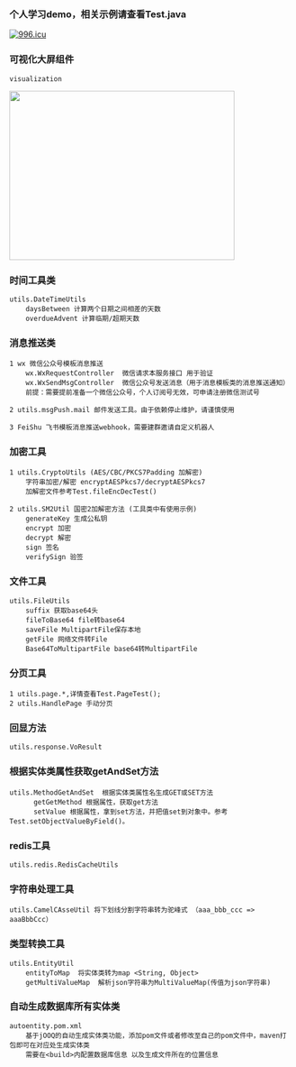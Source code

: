 ### 个人学习demo，相关示例请查看Test.java

[![996.icu](https://img.shields.io/badge/link-996.icu-red.svg)](https://996.icu)

### 可视化大屏组件
    visualization

<img src=https://p9-juejin.byteimg.com/tos-cn-i-k3u1fbpfcp/aaf0bc4ca40f44f4a2054f4e8d5260b7~tplv-k3u1fbpfcp-watermark.image width=400 height=300 />

### 时间工具类
    utils.DateTimeUtils
        daysBetween 计算两个日期之间相差的天数
        overdueAdvent 计算临期/超期天数

### 消息推送类
    1 wx 微信公众号模板消息推送
        wx.WxRequestController  微信请求本服务接口 用于验证
        wx.WxSendMsgController  微信公众号发送消息（用于消息模板类的消息推送通知）
        前提：需要提前准备一个微信公众号，个人订阅号无效，可申请注册微信测试号
    
    2 utils.msgPush.mail 邮件发送工具。由于依赖停止维护，请谨慎使用

    3 FeiShu 飞书模板消息推送webhook，需要建群邀请自定义机器人

### 加密工具
    1 utils.CryptoUtils (AES/CBC/PKCS7Padding 加解密)
        字符串加密/解密 encryptAESPkcs7/decryptAESPkcs7
        加解密文件参考Test.fileEncDecTest()

    2 utils.SM2Util 国密2加解密方法 (工具类中有使用示例)
        generateKey 生成公私钥
        encrypt 加密
        decrypt 解密
        sign 签名
        verifySign 验签

### 文件工具
    utils.FileUtils 
        suffix 获取base64头
        fileToBase64 file转base64
        saveFile MultipartFile保存本地
        getFile 网络文件转File
        Base64ToMultipartFile base64转MultipartFile

### 分页工具
    1 utils.page.*,详情查看Test.PageTest();
    2 utils.HandlePage 手动分页

### 回显方法
    utils.response.VoResult

### 根据实体类属性获取getAndSet方法
    utils.MethodGetAndSet  根据实体类属性名生成GET或SET方法
          getGetMethod 根据属性，获取get方法
          setValue 根据属性，拿到set方法，并把值set到对象中。参考Test.setObjectValueByField()。

### redis工具
    utils.redis.RedisCacheUtils

### 字符串处理工具
    utils.CamelCAsseUtil 将下划线分割字符串转为驼峰式 （aaa_bbb_ccc => aaaBbbCcc）
    
### 类型转换工具
    utils.EntityUtil 
        entityToMap  将实体类转为map <String, Object>
        getMultiValueMap  解析json字符串为MultiValueMap(传值为json字符串)

### 自动生成数据库所有实体类
    autoentity.pom.xml
        基于jOOQ的自动生成实体类功能，添加pom文件或者修改至自己的pom文件中，maven打包即可在对应处生成实体类
        需要在<build>内配置数据库信息 以及生成文件所在的位置信息